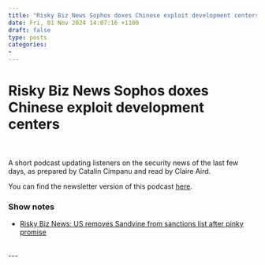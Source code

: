 ```yaml
---
title: "Risky Biz News Sophos doxes Chinese exploit development centers"
date: Fri, 01 Nov 2024 14:07:16 +1100
draft: false
type: posts
categories: 
- 
---
```

# Risky Biz News Sophos doxes Chinese exploit development centers

<br/>

<br/>
A short podcast updating listeners on the security news of the last few days, as prepared by Catalin Cimpanu and read by Claire Aird.

You can find the newsletter version of this podcast [here](https://news.risky.biz).

### Show notes

-   [Risky Biz News: US removes Sandvine from sanctions list after pinky promise](https://news.risky.biz/risky-biz-news-us-removes-sandvine-from-sanctions-list-after-pinky-promise/)

<br/>
---
